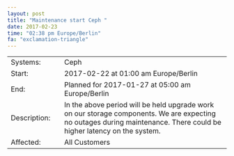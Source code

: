 ```yaml
---
layout: post
title: "Maintenance start Ceph "
date: 2017-02-23
time: "02:38 pm Europe/Berlin"
fa: "exclamation-triangle"
---
```


|                   |   |                                                                      |
|-------------------|---|----------------------------------------------------------------------|
| Systems:          |   | Ceph				       |
| Start:            |   | 2017-02-22 at 01:00 am Europe/Berlin                                                  | 
| End:              |   | Planned for 2017-01-27 at 05:00 am Europe/Berlin                               |    
| Description:      |   | In the above period will be held upgrade work on our storage components. We are expecting no outages during maintenance. There could be higher latency on the system.|
| Affected:         |   | All Customers                                                  |
